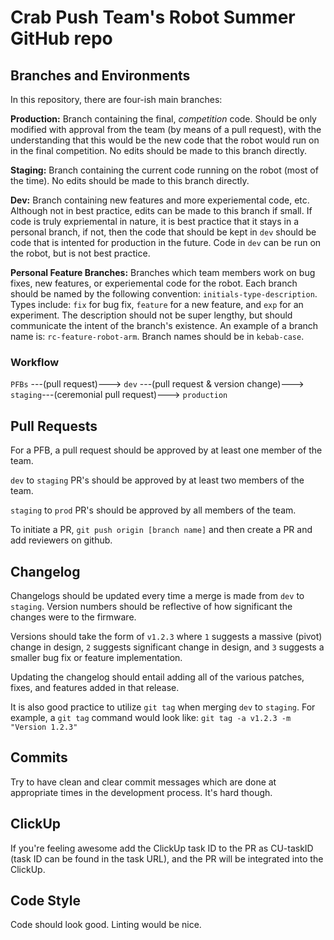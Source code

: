 # Crab Push Team's Robot Summer GitHub repo

## Branches and Environments

In this repository, there are four-ish main branches:

**Production:** Branch containing the final, _competition_ code. Should be only modified with approval from the team (by means of a pull request), with the understanding that this would be the new code that the robot would run on in the final competition. No edits should be made to this branch directly.

**Staging:** Branch containing the current code running on the robot (most of the time). No edits should be made to this branch directly.

**Dev:** Branch containing new features and more experiemental code, etc. Although not in best practice, edits can be made to this branch if small. If code is truly expriemental in nature, it is best practice that it stays in a personal branch, if not, then the code that should be kept in `dev` should be code that is intented for production in the future. Code in `dev` can be run on the robot, but is not best practice.

**Personal Feature Branches:** Branches which team members work on bug fixes, new features, or experiemental code for the robot. Each branch should be named by the following convention: `initials-type-description`. Types include: `fix` for bug fix, `feature` for a new feature, and `exp` for an experiment. The description should not be super lengthy, but should communicate the intent of the branch's existence. An example of a branch name is: `rc-feature-robot-arm`. Branch names should be in `kebab-case`.

### Workflow

`PFBs` ---(pull request)---> `dev` ---(pull request & version change)---> `staging`---(ceremonial pull request)---> `production`

## Pull Requests

For a PFB, a pull request should be approved by at least one member of the team.

`dev` to `staging` PR's should be approved by at least two members of the team.

`staging` to `prod` PR's should be approved by all members of the team.

To initiate a PR, `git push origin [branch name]` and then create a PR and add reviewers on github.

## Changelog

Changelogs should be updated every time a merge is made from `dev` to `staging`. Version numbers should be reflective of how significant the changes were to the firmware.

Versions should take the form of `v1.2.3` where `1` suggests a massive (pivot) change in design, `2` suggests significant change in design, and `3` suggests a smaller bug fix or feature implementation.

Updating the changelog should entail adding all of the various patches, fixes, and features added in that release.

It is also good practice to utilize `git tag` when merging `dev` to `staging`. For example, a `git tag` command would look like: `git tag -a v1.2.3 -m "Version 1.2.3"`

## Commits

Try to have clean and clear commit messages which are done at appropriate times in the development process. It's hard though.

## ClickUp

If you're feeling awesome add the ClickUp task ID to the PR as CU-taskID (task ID can be found in the task URL), and the PR will be integrated into the ClickUp.

## Code Style

Code should look good. Linting would be nice.
